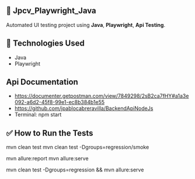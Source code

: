 ## 🧪 Jpcv_Playwright_Java

Automated UI testing project using 
**Java**, **Playwright**, **Api Testing**.

## 🚀 Technologies Used
- Java 
- Playwright 

## Api Documentation
- https://documenter.getpostman.com/view/7849298/2sB2ca7fHY#a1a3e092-a6d2-45f8-99e1-ec8b384b1e55
- https://github.com/jpablocabreravilla/BackendApiNodeJs
- Terminal: npm start

## ✅ How to Run the Tests
 mvn clean test
 mvn clean test -Dgroups=regression/smoke

 mvn allure:report
 mvn allure:serve

mvn clean test -Dgroups=regression && mvn allure:serve
